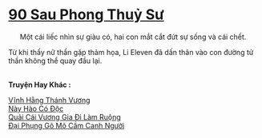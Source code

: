 <a href="https://truyentiki.com/90-sau-phong-thuy-su.33707/" title="90 Sau Phong Thuỷ Sư"><h1>90 Sau Phong Thuỷ Sư</h1></a><div style="display:table"><img align="right" style="float: left; padding: 10px;" src="https://truyentiki.com/images/story/200x260/33707.jpg" alt="">Một cái liếc nhìn sự giàu có, hai con mắt cắt đứt sự sống và cái chết. <p></p> Từ khi thấy nữ thần gặp thảm họa, Li Eleven đã dấn thân vào con đường tử thần không thể quay đầu lại.</div><p><br><b>Truyện Hay Khác :</b></p><a href="https://truyentiki.com/vinh-hang-thanh-vuong.33706/" alt="Vĩnh Hằng Thánh Vương">Vĩnh Hằng Thánh Vương</a><br/><a href="https://github.com/nownovels/top500/tree/master/truyenhay/33710/" alt="Này Hào Có Độc">Này Hào Có Độc</a><br/><a href="https://github.com/nownovels/top500/tree/master/truyenhay/33880/" alt="Quải Cái Vương Gia Đi Làm Ruộng">Quải Cái Vương Gia Đi Làm Ruộng</a><br/><a href="https://github.com/nownovels/top500/tree/master/truyenhay/33802/" alt="Đại Phụng Gõ Mõ Cầm Canh Người">Đại Phụng Gõ Mõ Cầm Canh Người</a><br/>